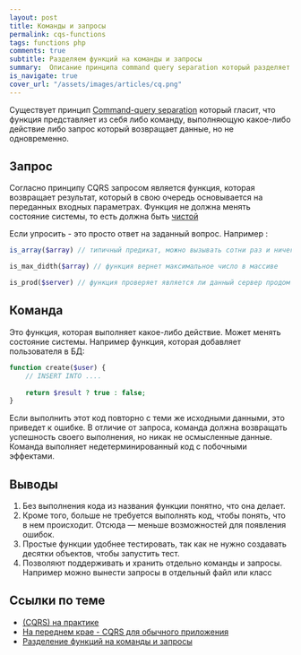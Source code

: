 ```yaml
---
layout: post
title: Команды и запросы
permalink: cqs-functions
tags: functions php
comments: true
subtitle: Разделяем функций на команды и запросы
summary:  Описание принципа command query separation который разделяет все функции на команды и запросы.
is_navigate: true
cover_url: "/assets/images/articles/cq.png"
---
```


Существует принцип [Command-query separation](https://ru.wikipedia.org/wiki/CQRS) который гласит, что функция представляет из
себя либо команду, выполняющую какое-либо действие либо запрос который возвращает данные, но не одновременно.
 
## Запрос

Согласно принципу CQRS запросом является функция, которая возвращает результат, 
который в свою очередь основывается на переданных входных параметрах.
Функция не должна менять состояние системы, то есть должна быть [чистой](https://lexusalex.ru/pure-functions)

Если упросить - это просто ответ на заданный вопрос. Например :

~~~php
is_array($array) // типичный предикат, можно вызывать сотни раз и ничего не сломается

is_max_didth($array) // функция вернет максимальное число в массиве

is_prod($server) // функция проверяет является ли данный сервер продом
~~~

## Команда

Это функция, которая выполняет какое-либо действие. 
Может менять состояние системы.
Например функция, которая добавляет пользователя в БД:

~~~php
function create($user) {
    // INSERT INTO ....
    
    return $result ? true : false;
}
~~~

Если выполнить этот код повторно с теми же исходными данными, это приведет к ошибке.
В отличие от запроса, команда должна возвращать успешность своего выполнения, но никак не осмысленные данные. 
Команда выполняет недетерминированный код с побочными эффектами.

## Выводы

1. Без выполнения кода из названия функции понятно, что она делает.
2. Кроме того, больше не требуется выполнять код, чтобы понять, что в нем происходит. Отсюда — меньше возможностей для появления ошибок.
3. Простые функции удобнее тестировать, так как не нужно создавать десятки объектов, чтобы запустить тест.
4. Позволяют поддерживать и хранить отдельно команды и запросы. Например можно вынести запросы в отдельный файл или класс

## Ссылки по теме

- [(CQRS) на практике](https://blog.byndyu.ru/2014/07/command-and-query-responsibility.html)
- [На переднем крае - CQRS для обычного приложения](https://msdn.microsoft.com/ru-ru/magazine/mt147237.aspx)
- [Разделение функций на команды и запросы](https://bespoyasov.ru/blog/commands-and-queries/)